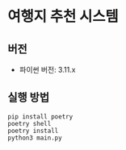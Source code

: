 # 여행지 추천 시스템
## 버전
* 파이썬 버전: 3.11.x

## 실행 방법
```shell
pip install poetry
poetry shell
poetry install
python3 main.py
```
